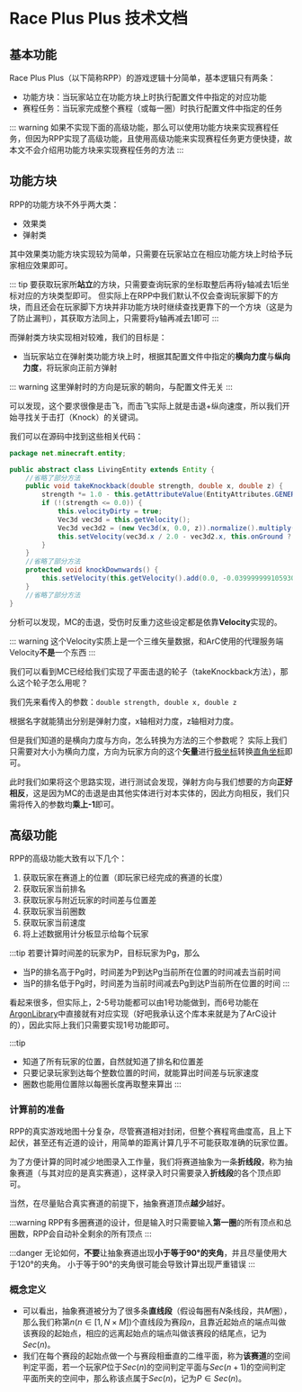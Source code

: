 # Race Plus Plus 技术文档

## 基本功能

Race Plus Plus（以下简称RPP）的游戏逻辑十分简单，基本逻辑只有两条：

* 功能方块：当玩家站立在功能方块上时执行配置文件中指定的对应功能
* 赛程任务：当玩家完成整个赛程（或每一圈）时执行配置文件中指定的任务

::: warning
如果不实现下面的高级功能，那么可以使用功能方块来实现赛程任务，但因为RPP实现了高级功能，且使用高级功能来实现赛程任务更方便快捷，故本文不会介绍用功能方块来实现赛程任务的方法
:::

## 功能方块

RPP的功能方块不外乎两大类：

* 效果类
* 弹射类

其中效果类功能方块实现较为简单，只需要在玩家站立在相应功能方块上时给予玩家相应效果即可。

::: tip
要获取玩家所**站立**的方块，只需要查询玩家的坐标取整后再将y轴减去1后坐标对应的方块类型即可。
但实际上在RPP中我们默认不仅会查询玩家脚下的方块，而且还会在玩家脚下方块并非功能方块时继续查找更靠下的一个方块（这是为了防止漏判），其获取方法同上，只需要将y轴再减去1即可
:::

而弹射类方块实现相对较难，我们的目标是：
* 当玩家站立在弹射类功能方块上时，根据其配置文件中指定的**横向力度**与**纵向力度**，将玩家向正前方弹射

::: warning
这里弹射时的方向是玩家的朝向，与配置文件无关
:::

可以发现，这个要求很像是击飞，而击飞实际上就是击退+纵向速度，所以我们开始寻找关于击打（Knock）的关键词。

我们可以在源码中找到这些相关代码：
```java
package net.minecraft.entity;

public abstract class LivingEntity extends Entity {
    //省略了部分方法
    public void takeKnockback(double strength, double x, double z) {
        strength *= 1.0 - this.getAttributeValue(EntityAttributes.GENERIC_KNOCKBACK_RESISTANCE);
        if (!(strength <= 0.0)) {
            this.velocityDirty = true;
            Vec3d vec3d = this.getVelocity();
            Vec3d vec3d2 = (new Vec3d(x, 0.0, z)).normalize().multiply(strength);
            this.setVelocity(vec3d.x / 2.0 - vec3d2.x, this.onGround ? Math.min(0.4, vec3d.y / 2.0 + strength) : vec3d.y, vec3d.z / 2.0 - vec3d2.z);
        }
    }
    //省略了部分方法
    protected void knockDownwards() {
        this.setVelocity(this.getVelocity().add(0.0, -0.03999999910593033, 0.0));
    }
    //省略了部分方法
}
```
分析可以发现，MC的击退，受伤时反重力这些设定都是依靠**Velocity**实现的。

::: warning
这个Velocity实质上是一个三维矢量数据，和ArC使用的代理服务端Velocity**不是**一个东西
:::

我们可以看到MC已经给我们实现了平面击退的轮子（takeKnockback方法），那么这个轮子怎么用呢？

我们先来看传入的参数：```double strength, double x, double z```

根据名字就能猜出分别是弹射力度，x轴相对力度，z轴相对力度。

但是我们知道的是横向力度与方向，怎么转换为方法的三个参数呢？
实际上我们只需要对大小为横向力度，方向为玩家方向的这个**矢量**进行[极坐标](https://baike.baidu.com/item/%E6%9E%81%E5%9D%90%E6%A0%87/7607962)转换[直角坐标](https://baike.baidu.com/item/%E7%9B%B4%E8%A7%92%E5%9D%90%E6%A0%87/9455590)即可。

此时我们如果将这个思路实现，进行测试会发现，弹射方向与我们想要的方向**正好相反**，这是因为MC的击退是由其他实体进行对本实体的，因此方向相反，我们只需将传入的参数均**乘上-1**即可。

## 高级功能

RPP的高级功能大致有以下几个：
1. 获取玩家在赛道上的位置（即玩家已经完成的赛道的长度）
2. 获取玩家当前排名
3. 获取玩家与附近玩家的时间差与位置差
4. 获取玩家当前圈数
5. 获取玩家当前速度
6. 将上述数据用计分板显示给每个玩家

:::tip
若要计算时间差的玩家为P，目标玩家为Pg，那么
* 当P的排名高于Pg时，时间差为P到达Pg当前所在位置的时间减去当前时间
* 当P的排名低于Pg时，时间差为当前时间减去Pg到达P当前所在位置的时间
:::

看起来很多，但实际上，2-5号功能都可以由1号功能做到，而6号功能在[ArgonLibrary](/ArgonLibrary-Dev)中直接就有对应实现（好吧我承认这个库本来就是为了ArC设计的），因此实际上我们只需要实现1号功能即可。

:::tip
* 知道了所有玩家的位置，自然就知道了排名和位置差
* 只要记录玩家到达每个整数位置的时间，就能算出时间差与玩家速度
* 圈数也能用位置除以每圈长度再取整来算出
:::

### 计算前的准备

RPP的真实游戏地图十分复杂，尽管赛道相对封闭，但整个赛程弯曲度高，且上下起伏，甚至还有近道的设计，用简单的距离计算几乎不可能获取准确的玩家位置。

为了方便计算的同时减少地图录入工作量，我们将赛道抽象为一条**折线段**，称为抽象赛道（与其对应的是真实赛道），这样录入时只需要录入**折线段**的各个顶点即可。

当然，在尽量贴合真实赛道的前提下，抽象赛道顶点**越少**越好。

:::warning
RPP有多圈赛道的设计，但是输入时只需要输入**第一圈**的所有顶点和总圈数，RPP会自动补全剩余的所有顶点
:::

:::danger
无论如何，**不要**让抽象赛道出现**小于等于90°的夹角**，并且尽量使用大于120°的夹角。
小于等于90°的夹角很可能会导致计算出现严重错误
:::

### 概念定义

* 可以看出，抽象赛道被分为了很多条**直线段**（假设每圈有$N$条线段，共$M$圈），那么我们称第$n( n \in [1,N \times M]$)个直线段为赛段$n$，且靠近起始点的端点叫做该赛段的起始点，相应的远离起始点的端点叫做该赛段的结尾点，记为$Sec(n)$。
* 我们在每个赛段的起始点做一个与赛段相垂直的二维平面，称为**该赛道**的空间判定平面，若一个玩家$P$位于$Sec(n)$的空间判定平面与$Sec(n+1)$的空间判定平面所夹的空间中，那么称该点属于$Sec(n)$，记为$P \in Sec(n)$。
